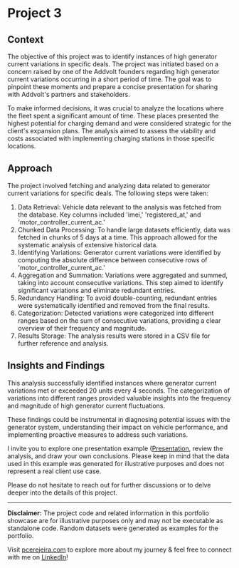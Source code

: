 # Project 3

## Context

The objective of this project was to identify instances of high generator current variations in specific deals. The project was initiated based on a concern raised by one of the Addvolt founders regarding high generator current variations occurring in a short period of time. The goal was to pinpoint these moments and prepare a concise presentation for sharing with Addvolt's partners and stakeholders.

To make informed decisions, it was crucial to analyze the locations where the fleet spent a significant amount of time. These places presented the highest potential for charging demand and were considered strategic for the client's expansion plans. The analysis aimed to assess the viability and costs associated with implementing charging stations in those specific locations.

## Approach

The project involved fetching and analyzing data related to generator current variations for specific deals. The following steps were taken:

1. Data Retrieval: Vehicle data relevant to the analysis was fetched from the database. Key columns included 'imei,' 'registered_at,' and 'motor_controller_current_ac.'
2. Chunked Data Processing: To handle large datasets efficiently, data was fetched in chunks of 5 days at a time. This approach allowed for the systematic analysis of extensive historical data.
3. Identifying Variations: Generator current variations were identified by computing the absolute difference between consecutive rows of 'motor_controller_current_ac.'
4. Aggregation and Summation: Variations were aggregated and summed, taking into account consecutive variations. This step aimed to identify significant variations and eliminate redundant entries.
5. Redundancy Handling: To avoid double-counting, redundant entries were systematically identified and removed from the final results.
6. Categorization: Detected variations were categorized into different ranges based on the sum of consecutive variations, providing a clear overview of their frequency and magnitude.
7. Results Storage: The analysis results were stored in a CSV file for further reference and analysis.

## Insights and Findings

This analysis successfully identified instances where generator current variations met or exceeded 20 units every 4 seconds. The categorization of variations into different ranges provided valuable insights into the frequency and magnitude of high generator current fluctuations.

These findings could be instrumental in diagnosing potential issues with the generator system, understanding their impact on vehicle performance, and implementing proactive measures to address such variations.

I invite you to explore one presentation example ([Presentation](./final_presentation_example.pptx), review the analysis, and draw your own conclusions. Please keep in mind that the data used in this example was generated for illustrative purposes and does not represent a real client use case.

Please do not hesitate to reach out for further discussions or to delve deeper into the details of this project.

---

**Disclaimer:** The project code and related information in this portfolio showcase are for illustrative purposes only and may not be executable as standalone code. Random datasets were generated as examples for the portfolio.

Visit [pcerejeira.com](https://pcerejeira.com) to explore more about my journey & feel free to connect with me on [LinkedIn](https://www.linkedin.com/in/pedrocerejeira/)!

